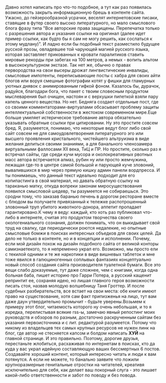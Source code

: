 Давно хотел написать про что-то подобное, а тут как раз появилась возможность закрыть информационную брешь в контенте сайта. Ужасно, до гейзерообразной усрачки, веселят интернетовские писаки, ставящие в футер своего высоко литературного, но мало смыслового блога фразу типа "Все авторские права защищены. Перепечатка только с разрешения автора и указания ссылки на оригинал (далее идет пример ссылки, как будто бы я сам не могу решить, как сослаться к этому мудлану)". И ладно если бы подобный текст разместило будущее русской прозы, овладевшее той чарующей магией русского языка, которая заставляет прикованных к кровати паралитиков ставить мировые рекорды при забегах на 100 метров, а немых - вопить альтом в высококультурном экстазе. Так нет же, обычно о правах первородства на свои высеры дрожат лингвистические инвалиды, смысловые импотенты, переписывающие посты с хабра для своих айти блогов или воруя смешные фотографии котят у фишки для гламурных уютных днявок с анимированным гифкой фоном. Казалось бы, дурачок, радуйся, благодари бога, что пакет с твоим словесным продуктом мыслеварения был очищен, настоян и с верхушки пипеткой взяли пару капель ценного вещества. Но нет. Бедняга создает отдельные пост, где со своими комментаторами-виртуалами обсасывает проблему защиты интеллектуальной собственности в жестоком современном мире.Еще больше умиляет истерическое требование автора обязательно указывать обратные ссылки при цитировании. Ну это простите совсем бред. Я, разумеется, понимаю, что некоторые ведут блог либо свой сайт совсем не для самоудовлетворения литературного эго или высшего проявления кристального, чистейшего альтруизма в виде желания делиться своими знаниями, а для банального членозамера виртуальными фаллосами XII века, ТиЦ и ПР. Но простите, сколько раз я встречал сайты, где среди кучи мусора и околокреативных рвотных масс автора встречается алмаз, рубин ну или просто жемчужина, лежащая где-то в центре самой большой и парующей куче зловоний, вывалившихся в мир через прямую кишку админ панели вордпресса. И ты понимаешь, что данный текст идеально подходит для его копипастинга в свой материал, но давать обратную ссылку на тараканью матку, откуда вопреки законам миросуществования появился смысловой шедевр, ты разумеется не собираешься. Это сродни тому, что заказав баранью печень в дорогом ресторане вместе с блюдом вы получаете привязанный к тележке распотрошенный зловонный труп убитого животного-донора, аппетит пропадает гарантировано.К чему я веду: каждый, кто хоть раз публиковал что-либо в интернете, считая это продуктом творчества своего окологениального сознания, должен понимать, что он выкидывает свой труд на свалку, где периодически роются недалекие, но опытные смысловые бомжи в поисках интересных объедков для своих целей. Да дело не только в контенте, но и в концепции и исполнении. Почему, если мой дизайн похож на дизайн подобного сайта от великой конторы самизнаетекого, то я непременно украл его. Возможно, мы просто ели с текилой одними и те же наркотики в виде вишневых таблеток и мне тоже явился в галюциногенных соплывых фантазиях концептуально новый способ создания сайта производителя туалетной бумаги. Все это вещи слабо доказуемые, тут даже сложнее, чем с книгами, когда одна больная баба, пишет историю про Гарри Потера, а русский кащенит репринтит ее, сохраняя идею, но лишая главного героя возможности писать стоя, назвав молодую волшебницу Таня Гроттер. И после судебных разбирательств, все встает на свои места: обе книги имеют право на существование, хотя сам факт припизженья на лицо, тут вам даже даун утвердительно промычит - будьте уверены.Возьмем к примеру этот блог, читаемость которого ну очень небольшая, и то я изредка, перелистывая всякие rss-ы, замечаю явный репостинг моих руководств и обзоров по разным, достаточно раскрученным сайтам без указания первоисточника и с лит. редактурой разумеется. Потому что никому из владельцев тех самых крупных ресурсов не нужен линк на блог, где автор не стесняется капсом и болдом написать <strong>ХУЙ</strong> на главной странице. И это правильно. Поэтому, дорогие друзья, перестаньте жлобиться, расхаживая по интернетам в поисках, кто да куда у вас украл идейную составляющую ваших бессмертных 6 постов. Создавайте хороший контент, который интересно читать и люди к вам потянутся. А если не можете, то банально заявите что ложили крупноразмерные генитальные отростки на читателей, креативя исключительно для себя, как делает ваш покорный слуга - это лишает какой-либо ответственности и забот по поводу и без повода.